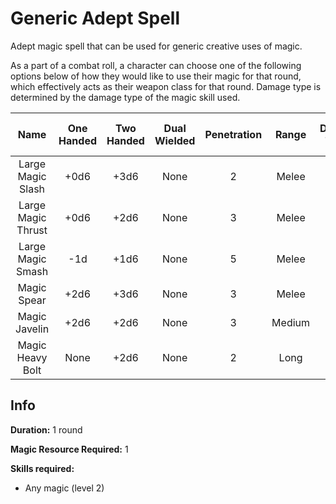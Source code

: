 # Generic Adept Spell

Adept magic spell that can be used for generic creative uses of magic. 

As a part of a combat roll, a character can choose one of the following options below of how they would like to use their magic for that round, which effectively acts as their weapon class for that round. Damage type is determined by the damage type of the magic skill used.

|        Name        | One<br />Handed | Two<br />Handed | Dual<br />Wielded | Penetration | Range | Damage<br />Types | Engageable<br />Opponents | Area Of<br />Effect | Resource<br />Class |
| :----------------: | :-------------: | :-------------: | :---------------: | :---------: | :----: | :---------------: | :-----------------------: | :-----------------: | :-----------------: |
| Large Magic Slash |      +0d6      |      +3d6      |       None       |      2      | Melee |                  |           Rapid           |        None        |  1 Magic Resource  |
| Large Magic Thrust |      +0d6      |      +2d6      |       None       |      3      | Melee |                  |           Rapid           |        None        |  1 Magic Resource  |
| Large Magic Smash |       -1d       |      +1d6      |       None       |      5      | Melee |                  |           Rapid           |        None        |  1 Magic Resource  |
|    Magic Spear    |      +2d6      |      +3d6      |       None       |      3      | Melee |                  |        Spear Rapid        |        None        |  1 Magic Resource  |
|   Magic Javelin   |      +2d6      |      +2d6      |       None       |      3      | Medium |                  |         Standard         |        None        |  1 Magic Resource  |
|  Magic Heavy Bolt  |      None      |      +2d6      |       None       |      2      |  Long  |                  |      Complex Loading      |        None        |  1 Magic Resource  |

## Info

**Duration:** 1 round

**Magic Resource Required:** 1

**Skills required:**

- Any magic (level 2)

